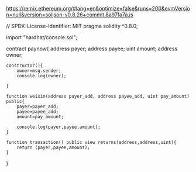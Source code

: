 https://remix.ethereum.org/#lang=en&optimize=false&runs=200&evmVersion=null&version=soljson-v0.8.26+commit.8a97fa7a.js

// SPDX-License-Identifier: MIT
pragma solidity ^0.8.0;

import "hardhat/console.sol";

contract paynow{
    address payer;
    address payee;
    uint amount;
    address owner;

    constructor(){
        owner=msg.sender;
        console.log(owner);

    }

    function weixin(address payer_add, address payee_add, uint pay_amount) public{
        payer=payer_add;
        payee=payee_add;
        amount=pay_amount;

        console.log(payer,payee,amount);
    }

    function transaction() public view returns(address,address,uint){
        return (payer,payee,amount);
    }

}

